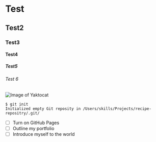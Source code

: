 # Test
## Test2
### Test3
#### Test4
##### Test5
###### Test 6
![Image of Yaktocat](https://octodex.github.com/images/yaktocat.png)
```
$ git init
Initialized empty Git reposity in /Users/skills/Projects/recipe-repositry/.git/
```
- [ ] Turn on GitHub Pages
- [ ] Outline my portfolio
- [ ] Introduce myself to the world
